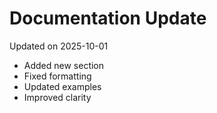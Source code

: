 # Documentation Update

Updated on 2025-10-01

- Added new section
- Fixed formatting
- Updated examples
- Improved clarity